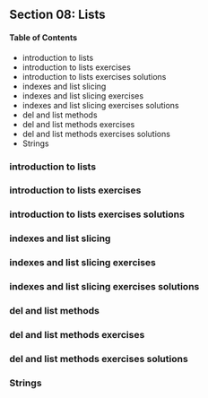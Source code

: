 ## Section 08: Lists

#### Table of Contents

- introduction to lists
- introduction to lists exercises
- introduction to lists exercises solutions
- indexes and list slicing
- indexes and list slicing exercises
- indexes and list slicing exercises solutions
- del and list methods
- del and list methods exercises
- del and list methods exercises solutions
- Strings

### introduction to lists

### introduction to lists exercises

### introduction to lists exercises solutions

### indexes and list slicing

### indexes and list slicing exercises

### indexes and list slicing exercises solutions

### del and list methods

### del and list methods exercises

### del and list methods exercises solutions

### Strings
